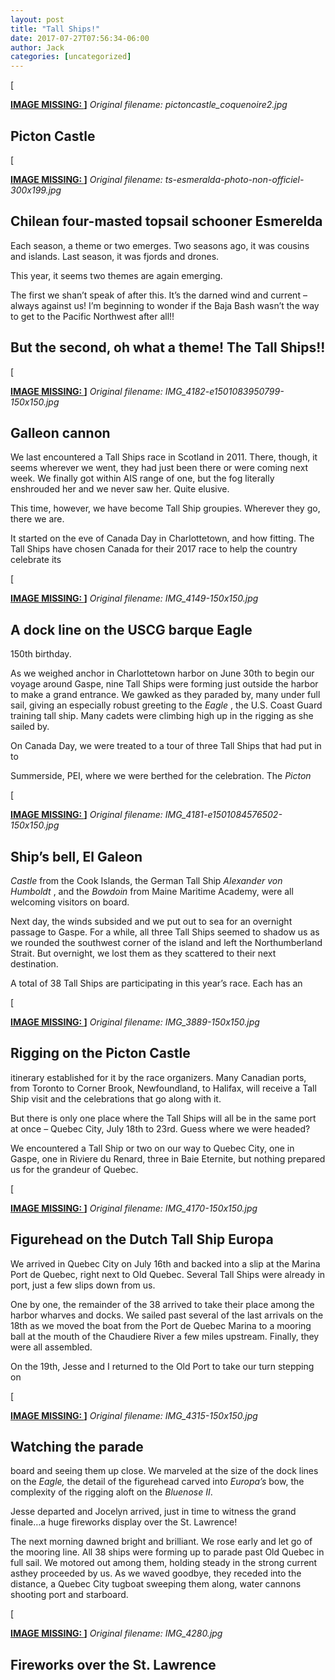 ```yaml
---
layout: post
title: "Tall Ships!"
date: 2017-07-27T07:56:34-06:00
author: Jack
categories: [uncategorized]
---
```


[<!-- IMAGE PLACEHOLDER
Original URL: http://windleblo.com/wp-content/uploads/2017/07/pictoncastle_coquenoire2.jpg
Filename: pictoncastle_coquenoire2.jpg
Date path: 2017/07/pictoncastle_coquenoire2.jpg
Caption: ](/wp-content/uploads/2017/07/pictoncastle_coquenoire2.jpg)
Instructions: Replace this comment with actual image upload
-->

**[IMAGE MISSING: ](/wp-content/uploads/2017/07/pictoncastle_coquenoire2.jpg)]**
*Original filename: pictoncastle_coquenoire2.jpg*

## Picton Castle

[<!-- IMAGE PLACEHOLDER
Original URL: http://windleblo.com/wp-content/uploads/2017/07/ts-esmeralda-photo-non-officiel-300x199.jpg
Filename: ts-esmeralda-photo-non-officiel-300x199.jpg
Date path: 2017/07/ts-esmeralda-photo-non-officiel-300x199.jpg
Caption: ](/wp-content/uploads/2017/07/ts-esmeralda-photo-non-officiel.jpg)
Instructions: Replace this comment with actual image upload
-->

**[IMAGE MISSING: ](/wp-content/uploads/2017/07/ts-esmeralda-photo-non-officiel.jpg)]**
*Original filename: ts-esmeralda-photo-non-officiel-300x199.jpg*

## Chilean four-masted topsail schooner Esmerelda

Each season, a theme or two emerges. Two seasons ago, it was cousins and islands. Last season, it was fjords and drones.

This year, it seems two themes are again emerging.

The first we shan’t speak of after this. It’s the darned wind and current – always against us! I’m beginning to wonder if the Baja Bash wasn’t the way to get to the Pacific Northwest after all!!

## But the second, oh what a theme! The Tall Ships!!

[<!-- IMAGE PLACEHOLDER
Original URL: http://windleblo.com/wp-content/uploads/2017/07/IMG_4182-e1501083950799-150x150.jpg
Filename: IMG_4182-e1501083950799-150x150.jpg
Date path: 2017/07/IMG_4182-e1501083950799-150x150.jpg
Caption: ](/wp-content/uploads/2017/07/IMG_4182-e1501083950799.jpg)
Instructions: Replace this comment with actual image upload
-->

**[IMAGE MISSING: ](/wp-content/uploads/2017/07/IMG_4182-e1501083950799.jpg)]**
*Original filename: IMG_4182-e1501083950799-150x150.jpg*

## Galleon cannon

We last encountered a Tall Ships race in Scotland in 2011. There, though, it seems wherever we went, they had just been there or were coming next week. We finally got within AIS range of one, but the fog literally enshrouded her and we never saw her. Quite elusive.

This time, however, we have become Tall Ship groupies. Wherever they go, there we are.

It started on the eve of Canada Day in Charlottetown, and how fitting. The Tall Ships have chosen Canada for their 2017 race to help the country celebrate its

[<!-- IMAGE PLACEHOLDER
Original URL: http://windleblo.com/wp-content/uploads/2017/07/IMG_4149-150x150.jpg
Filename: IMG_4149-150x150.jpg
Date path: 2017/07/IMG_4149-150x150.jpg
Caption: ](/wp-content/uploads/2017/07/IMG_4149.jpg)
Instructions: Replace this comment with actual image upload
-->

**[IMAGE MISSING: ](/wp-content/uploads/2017/07/IMG_4149.jpg)]**
*Original filename: IMG_4149-150x150.jpg*

## A dock line on the USCG barque Eagle

150th birthday.

As we weighed anchor in Charlottetown harbor on June 30th to begin our voyage around Gaspe, nine Tall Ships were forming just outside the harbor to make a grand entrance. We gawked as they paraded by, many under full sail, giving an especially robust greeting to the _Eagle_ , the U.S. Coast Guard training tall ship. Many cadets were climbing high up in the rigging as she sailed by.

On Canada Day, we were treated to a tour of three Tall Ships that had put in to

Summerside, PEI, where we were berthed for the celebration. The _Picton_

[<!-- IMAGE PLACEHOLDER
Original URL: http://windleblo.com/wp-content/uploads/2017/07/IMG_4181-e1501084576502-150x150.jpg
Filename: IMG_4181-e1501084576502-150x150.jpg
Date path: 2017/07/IMG_4181-e1501084576502-150x150.jpg
Caption: ](/wp-content/uploads/2017/07/IMG_4181-e1501084576502.jpg)
Instructions: Replace this comment with actual image upload
-->

**[IMAGE MISSING: ](/wp-content/uploads/2017/07/IMG_4181-e1501084576502.jpg)]**
*Original filename: IMG_4181-e1501084576502-150x150.jpg*

## Ship’s bell, El Galeon

_Castle_ from the Cook Islands, the German Tall Ship _Alexander von Humboldt_ , and the _Bowdoin_ from Maine Maritime Academy, were all welcoming visitors on board.

Next day, the winds subsided and we put out to sea for an overnight passage to Gaspe. For a while, all three Tall Ships seemed to shadow us as we rounded the southwest corner of the island and left the Northumberland Strait. But overnight, we lost them as they scattered to their next destination.

A total of 38 Tall Ships are participating in this year’s race. Each has an

[<!-- IMAGE PLACEHOLDER
Original URL: http://windleblo.com/wp-content/uploads/2017/07/IMG_3889-150x150.jpg
Filename: IMG_3889-150x150.jpg
Date path: 2017/07/IMG_3889-150x150.jpg
Caption: ](/wp-content/uploads/2017/07/IMG_3889.jpg)
Instructions: Replace this comment with actual image upload
-->

**[IMAGE MISSING: ](/wp-content/uploads/2017/07/IMG_3889.jpg)]**
*Original filename: IMG_3889-150x150.jpg*

## Rigging on the Picton Castle

itinerary established for it by the race organizers. Many Canadian ports, from Toronto to Corner Brook, Newfoundland, to Halifax, will receive a Tall Ship visit and the celebrations that go along with it.

But there is only one place where the Tall Ships will all be in the same port at once – Quebec City, July 18th to 23rd. Guess where we were headed?

We encountered a Tall Ship or two on our way to Quebec City, one in Gaspe, one in Riviere du Renard, three in Baie Eternite, but nothing prepared us for the grandeur of Quebec.

[<!-- IMAGE PLACEHOLDER
Original URL: http://windleblo.com/wp-content/uploads/2017/07/IMG_4170-150x150.jpg
Filename: IMG_4170-150x150.jpg
Date path: 2017/07/IMG_4170-150x150.jpg
Caption: ](/wp-content/uploads/2017/07/IMG_4170.jpg)
Instructions: Replace this comment with actual image upload
-->

**[IMAGE MISSING: ](/wp-content/uploads/2017/07/IMG_4170.jpg)]**
*Original filename: IMG_4170-150x150.jpg*

## Figurehead on the Dutch Tall Ship Europa

We arrived in Quebec City on July 16th and backed into a slip at the Marina Port de Quebec, right next to Old Quebec. Several Tall Ships were already in port, just a few slips down from us.

One by one, the remainder of the 38 arrived to take their place among the harbor wharves and docks. We sailed past several of the last arrivals on the 18th as we moved the boat from the Port de Quebec Marina to a mooring ball at the mouth of the Chaudiere River a few miles upstream. Finally, they were all assembled.

On the 19th, Jesse and I returned to the Old Port to take our turn stepping on

[<!-- IMAGE PLACEHOLDER
Original URL: http://windleblo.com/wp-content/uploads/2017/07/IMG_4315-150x150.jpg
Filename: IMG_4315-150x150.jpg
Date path: 2017/07/IMG_4315-150x150.jpg
Caption: ](/wp-content/uploads/2017/07/IMG_4315.jpg)
Instructions: Replace this comment with actual image upload
-->

**[IMAGE MISSING: ](/wp-content/uploads/2017/07/IMG_4315.jpg)]**
*Original filename: IMG_4315-150x150.jpg*

## Watching the parade

board and seeing them up close. We marveled at the size of the dock lines on the _Eagle,_ the detail of the figurehead carved into  _Europa’s_ bow, the complexity of the rigging aloft on the _Bluenose II_.

Jesse departed and Jocelyn arrived, just in time to witness the grand finale…a huge fireworks display over the St. Lawrence!

The next morning dawned bright and brilliant. We rose early and let go of the mooring line. All 38 ships were forming up to parade past Old Quebec in full sail. We motored out among them, holding steady in the strong current asthey proceeded by us. As we waved goodbye, they receded into the distance, a Quebec City tugboat sweeping them along, water cannons shooting port and starboard.

[<!-- IMAGE PLACEHOLDER
Original URL: http://windleblo.com/wp-content/uploads/2017/07/IMG_4280.jpg
Filename: IMG_4280.jpg
Date path: 2017/07/IMG_4280.jpg
Caption: ](/wp-content/uploads/2017/07/IMG_4280.jpg)
Instructions: Replace this comment with actual image upload
-->

**[IMAGE MISSING: ](/wp-content/uploads/2017/07/IMG_4280.jpg)]**
*Original filename: IMG_4280.jpg*

## Fireworks over the St. Lawrence